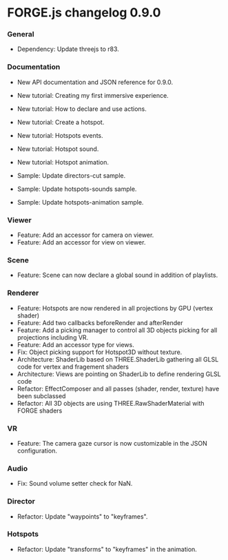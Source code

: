 # FORGE.js changelog 0.9.0

### General

- Dependency: Update threejs to r83.

### Documentation

- New API documentation and JSON reference for 0.9.0.

- New tutorial: Creating my first immersive experience.
- New tutorial: How to declare and use actions.
- New tutorial: Create a hotspot.
- New tutorial: Hotspots events.
- New tutorial: Hotspot sound.
- New tutorial: Hotspot animation.

- Sample: Update directors-cut sample.
- Sample: Update hotspots-sounds sample.
- Sample: Update hotspots-animation sample.

### Viewer

- Feature: Add an accessor for camera on viewer.
- Feature: Add an accessor for view on viewer.

### Scene

- Feature: Scene can now declare a global sound in addition of playlists.

### Renderer

- Feature: Hotspots are now rendered in all projections by GPU (vertex shader)
- Feature: Add two callbacks beforeRender and afterRender
- Feature: Add a picking manager to control all 3D objects picking for all projections including VR.
- Feature: Add an accessor type for views.
- Fix: Object picking support for Hotspot3D without texture.
- Architecture: ShaderLib based on THREE.ShaderLib gathering all GLSL code for vertex and fragement shaders
- Architecture: Views are pointing on ShaderLib to define rendering GLSL code
- Refactor: EffectComposer and all passes (shader, render, texture) have been subclassed
- Refactor: All 3D objects are using THREE.RawShaderMaterial with FORGE shaders

### VR

- Feature: The camera gaze cursor is now customizable in the JSON configuration.

### Audio

- Fix: Sound volume setter check for NaN.

### Director

- Refactor: Update "waypoints" to "keyframes".

### Hotspots

- Refactor: Update "transforms" to "keyframes" in the animation.
